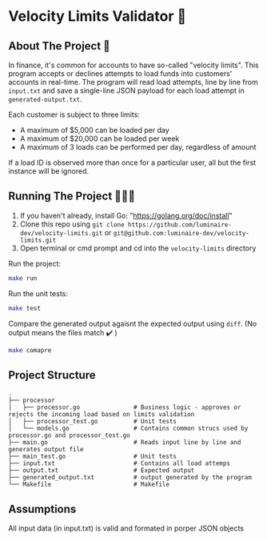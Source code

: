 # Velocity Limits Validator 💸

## About The Project 📙

In finance, it's common for accounts to have so-called "velocity limits". This program accepts or declines attempts to load funds into customers' accounts in real-time. The program will read load attempts, line by line from `input.txt` and save a single-line JSON payload for each load attempt in `generated-output.txt`.

Each customer is subject to three limits:

- A maximum of $5,000 can be loaded per day
- A maximum of $20,000 can be loaded per week
- A maximum of 3 loads can be performed per day, regardless of amount

If a load ID is observed more than once for a particular user, all but the first instance will be ignored.

## Running The Project 🏃🏽‍♀️

 1. If you haven't already, install Go: "https://golang.org/doc/install"
 2. Clone this repo using `git clone https://github.com/luminaire-dev/velocity-limits.git` or `git@github.com:luminaire-dev/velocity-limits.git` 
 3. Open terminal or cmd prompt and cd into the `velocity-limits` directory


Run the project:

```sh
make run
```

Run the unit tests:

```sh
make test
```

Compare the generated output  agaisnt the expected output using `diff`. (No output means the files match ✔️ )

```sh
make comapre
```

## Project Structure

```
.
├── processor                     
│   ├── processor.go               # Business logic - approves or rejects the incoming load based on limits validation
│   ├── processor_test.go          # Unit tests 
│   └── models.go                  # Contains common strucs used by processor.go and processor_test.go
├── main.go                        # Reads input line by line and generates output file
├── main_test.go                   # Unit tests 
├── input.txt                      # Contains all load attemps
├── output.txt                     # Expected output
├── generated_output.txt           # output generated by the program
└── Makefile                       # Makefile
```

## Assumptions

All input data (in input.txt) is valid and formated in porper JSON objects 
